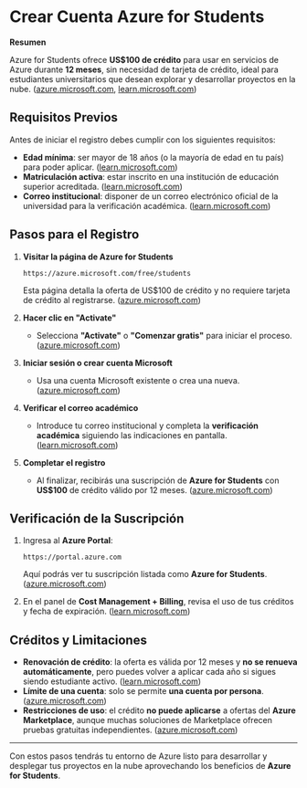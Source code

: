 # Crear Cuenta Azure for Students

**Resumen**

Azure for Students ofrece **US\$100 de crédito** para usar en servicios de Azure durante **12 meses**, sin necesidad de tarjeta de crédito, ideal para estudiantes universitarios que desean explorar y desarrollar proyectos en la nube. ([azure.microsoft.com](https://azure.microsoft.com/en-us/free/students?utm_source=chatgpt.com), [learn.microsoft.com](https://learn.microsoft.com/en-us/azure/education-hub/about-azure-for-students?utm_source=chatgpt.com))

## Requisitos Previos

Antes de iniciar el registro debes cumplir con los siguientes requisitos:

- **Edad mínima**: ser mayor de 18 años (o la mayoría de edad en tu país) para poder aplicar. ([learn.microsoft.com](https://learn.microsoft.com/en-us/answers/questions/1356113/how-register-in-microsoft-azure-as-student-with-fr?utm_source=chatgpt.com))
- **Matriculación activa**: estar inscrito en una institución de educación superior acreditada. ([learn.microsoft.com](https://learn.microsoft.com/en-us/answers/questions/1356113/how-register-in-microsoft-azure-as-student-with-fr?utm_source=chatgpt.com))
- **Correo institucional**: disponer de un correo electrónico oficial de la universidad para la verificación académica. ([learn.microsoft.com](https://learn.microsoft.com/en-us/answers/questions/1356113/how-register-in-microsoft-azure-as-student-with-fr?utm_source=chatgpt.com))

## Pasos para el Registro

1. **Visitar la página de Azure for Students**
   ```
   https://azure.microsoft.com/free/students
   ```
   Esta página detalla la oferta de US\$100 de crédito y no requiere tarjeta de crédito al registrarse. ([azure.microsoft.com](https://azure.microsoft.com/en-us/free/students?utm_source=chatgpt.com))

2. **Hacer clic en "Activate"**
   - Selecciona **"Activate"** o **"Comenzar gratis"** para iniciar el proceso. ([azure.microsoft.com](https://azure.microsoft.com/en-us/free/students?utm_source=chatgpt.com))

3. **Iniciar sesión o crear cuenta Microsoft**
   - Usa una cuenta Microsoft existente o crea una nueva. ([azure.microsoft.com](https://azure.microsoft.com/en-us/pricing/purchase-options/azure-account?utm_source=chatgpt.com))

4. **Verificar el correo académico**
   - Introduce tu correo institucional y completa la **verificación académica** siguiendo las indicaciones en pantalla. ([learn.microsoft.com](https://learn.microsoft.com/en-us/answers/questions/1356113/how-register-in-microsoft-azure-as-student-with-fr?utm_source=chatgpt.com))

5. **Completar el registro**
   - Al finalizar, recibirás una suscripción de **Azure for Students** con **US\$100** de crédito válido por 12 meses. ([azure.microsoft.com](https://azure.microsoft.com/en-us/pricing/offers/ms-azr-0170p?utm_source=chatgpt.com))

## Verificación de la Suscripción

1. Ingresa al **Azure Portal**:
   ```
   https://portal.azure.com
   ```
   Aquí podrás ver tu suscripción listada como **Azure for Students**. ([azure.microsoft.com](https://azure.microsoft.com/en-us/pricing/purchase-options/azure-account?utm_source=chatgpt.com))

2. En el panel de **Cost Management + Billing**, revisa el uso de tus créditos y fecha de expiración. ([learn.microsoft.com](https://learn.microsoft.com/en-us/azure/education-hub/about-azure-for-students?utm_source=chatgpt.com))

## Créditos y Limitaciones

- **Renovación de crédito**: la oferta es válida por 12 meses y **no se renueva automáticamente**, pero puedes volver a aplicar cada año si sigues siendo estudiante activo. ([learn.microsoft.com](https://learn.microsoft.com/en-us/azure/education-hub/about-azure-for-students?utm_source=chatgpt.com))
- **Límite de una cuenta**: solo se permite **una cuenta por persona**. ([azure.microsoft.com](https://azure.microsoft.com/en-us/free/students?utm_source=chatgpt.com))
- **Restricciones de uso**: el crédito **no puede aplicarse** a ofertas del **Azure Marketplace**, aunque muchas soluciones de Marketplace ofrecen pruebas gratuitas independientes. ([azure.microsoft.com](https://azure.microsoft.com/en-us/free/students?utm_source=chatgpt.com))

---

Con estos pasos tendrás tu entorno de Azure listo para desarrollar y desplegar tus proyectos en la nube aprovechando los beneficios de **Azure for Students**.

